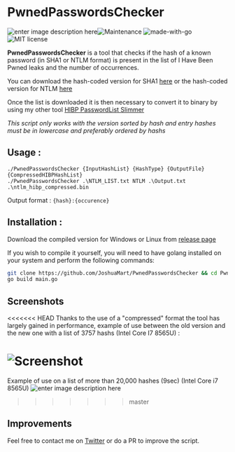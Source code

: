 # PwnedPasswordsChecker
![enter image description here](https://zupimages.net/up/20/04/zsp8.png)![Maintenance](https://img.shields.io/badge/Maintained%3F-yes-green.svg) ![made-with-go](https://img.shields.io/badge/made%20with-go-blue)  ![MIT license](https://img.shields.io/badge/License-MIT-blue.svg)

**PwnedPasswordsChecker** is a tool that checks if the hash of a known password (in SHA1 or NTLM format) is present in the list of I Have Been Pwned leaks and the number of occurrences.

You can download the hash-coded version for SHA1 [here](https://downloads.pwnedpasswords.com/passwords/pwned-passwords-sha1-ordered-by-hash-v5.7z) or the hash-coded version for NTLM [here](https://downloads.pwnedpasswords.com/passwords/pwned-passwords-ntlm-ordered-by-hash-v5.7z)

Once the list is downloaded it is then necessary to convert it to binary by using my other tool [HIBP PasswordList Slimmer](https://github.com/JoshuaMart/HIBP_PasswordList_Slimmer)

*This script only works with the version sorted by hash and entry hashes must be in lowercase and preferably ordered by hashs*

## Usage :
```
./PwnedPasswordsChecker {InputHashList} {HashType} {OutputFile} {CompressedHIBPHashList}
./PwnedPasswordsChecker .\NTLM_LIST.txt NTLM .\Output.txt .\ntlm_hibp_compressed.bin
```

Output format : `{hash}:{occurence}`

## Installation :
Download the compiled version for Windows or Linux from [release page](https://github.com/JoshuaMart/PwnedPasswordsChecker/releases)

If you wish to compile it yourself, you will need to have golang installed on your system and perform the following commands:
```bash
git clone https://github.com/JoshuaMart/PwnedPasswordsChecker && cd PwnedPasswordsChecker
go build main.go
```

## Screenshots
<<<<<<< HEAD
Thanks to the use of a "compressed" format the tool has largely gained in performance, 
example of use between the old version and the new one with a list of 3757 hashs (Intel Core I7 8565U) :

![Screenshot](https://zupimages.net/up/20/18/40hz.png)
=======
Example of use on a list of more than 20,000 hashes (9sec) (Intel Core i7 8565U)
![enter image description here](https://zupimages.net/up/20/05/cudb.png)
>>>>>>> master

## Improvements
Feel free to contact me on [Twitter](https://twitter.com/J0_mart) or do a PR to improve the script.
